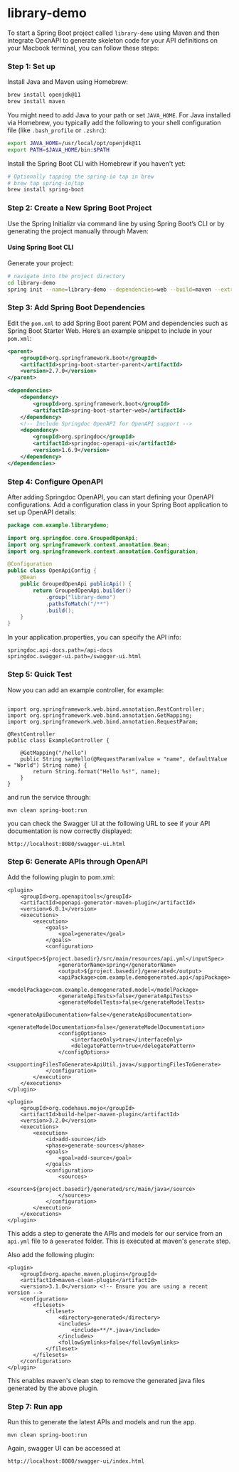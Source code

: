 # library-demo

To start a Spring Boot project called `library-demo` using Maven and then integrate OpenAPI to generate skeleton code for your API definitions on your Macbook terminal, you can follow these steps:

### Step 1: Set up
Install Java and Maven using Homebrew:

```bash
brew install openjdk@11
brew install maven
```

You might need to add Java to your path or set `JAVA_HOME`. For Java installed via Homebrew, you typically add the following to your shell configuration file (like `.bash_profile` or `.zshrc`):

```bash
export JAVA_HOME=/usr/local/opt/openjdk@11
export PATH=$JAVA_HOME/bin:$PATH
```

Install the Spring Boot CLI with Homebrew if you haven't yet:

```bash
# Optionally tapping the spring-io tap in brew
# brew tap spring-io/tap
brew install spring-boot
```

### Step 2: Create a New Spring Boot Project
Use the Spring Initializr via command line by using Spring Boot’s CLI or by generating the project manually through Maven:

#### Using Spring Boot CLI

Generate your project:

```bash
# navigate into the project directory
cd library-demo
spring init --name=library-demo --dependencies=web --build=maven --extract .
```

### Step 3: Add Spring Boot Dependencies
Edit the `pom.xml` to add Spring Boot parent POM and dependencies such as Spring Boot Starter Web. Here’s an example snippet to include in your `pom.xml`:

```xml
<parent>
    <groupId>org.springframework.boot</groupId>
    <artifactId>spring-boot-starter-parent</artifactId>
    <version>2.7.0</version>
</parent>

<dependencies>
    <dependency>
        <groupId>org.springframework.boot</groupId>
        <artifactId>spring-boot-starter-web</artifactId>
    </dependency>
    <!-- Include Springdoc OpenAPI for OpenAPI support -->
    <dependency>
        <groupId>org.springdoc</groupId>
        <artifactId>springdoc-openapi-ui</artifactId>
        <version>1.6.9</version>
    </dependency>
</dependencies>
```

### Step 4: Configure OpenAPI
After adding Springdoc OpenAPI, you can start defining your OpenAPI configurations. Add a configuration class in your Spring Boot application to set up OpenAPI details:

```java
package com.example.librarydemo;

import org.springdoc.core.GroupedOpenApi;
import org.springframework.context.annotation.Bean;
import org.springframework.context.annotation.Configuration;

@Configuration
public class OpenApiConfig {
    @Bean
    public GroupedOpenApi publicApi() {
        return GroupedOpenApi.builder()
            .group("library-demo")
            .pathsToMatch("/**")
            .build();
    }
}
```

In your application.properties, you can specify the API info:
```
springdoc.api-docs.path=/api-docs
springdoc.swagger-ui.path=/swagger-ui.html
```

### Step 5: Quick Test
Now you can add an example controller, for example:

```package com.example.demo.controllers;

import org.springframework.web.bind.annotation.RestController;
import org.springframework.web.bind.annotation.GetMapping;
import org.springframework.web.bind.annotation.RequestParam;

@RestController
public class ExampleController {

    @GetMapping("/hello")
    public String sayHello(@RequestParam(value = "name", defaultValue = "World") String name) {
        return String.format("Hello %s!", name);
    }
}
```

and run the service through:

```
mvn clean spring-boot:run
```

you can check the Swagger UI at the following URL to see if your API documentation is now correctly displayed:

```
http://localhost:8080/swagger-ui.html
```

### Step 6: Generate APIs through OpenAPI
Add the following plugin to pom.xml:
```
<plugin>
    <groupId>org.openapitools</groupId>
    <artifactId>openapi-generator-maven-plugin</artifactId>
    <version>6.0.1</version>
    <executions>
        <execution>
            <goals>
                <goal>generate</goal>
            </goals>
            <configuration>
                <inputSpec>${project.basedir}/src/main/resources/api.yml</inputSpec>
                <generatorName>spring</generatorName>
                <output>${project.basedir}/generated</output>
                <apiPackage>com.example.demogenerated.api</apiPackage>
                <modelPackage>com.example.demogenerated.model</modelPackage>
                <generateApiTests>false</generateApiTests>
                <generateModelTests>false</generateModelTests>
                <generateApiDocumentation>false</generateApiDocumentation>
                <generateModelDocumentation>false</generateModelDocumentation>
                <configOptions>
                    <interfaceOnly>true</interfaceOnly>
                    <delegatePattern>true</delegatePattern>
                </configOptions>
                <supportingFilesToGenerate>ApiUtil.java</supportingFilesToGenerate>
            </configuration>
        </execution>
    </executions>
</plugin>

<plugin>
    <groupId>org.codehaus.mojo</groupId>
    <artifactId>build-helper-maven-plugin</artifactId>
    <version>3.2.0</version>
    <executions>
        <execution>
            <id>add-source</id>
            <phase>generate-sources</phase>
            <goals>
                <goal>add-source</goal>
            </goals>
            <configuration>
                <sources>
                    <source>${project.basedir}/generated/src/main/java</source>
                </sources>
            </configuration>
        </execution>
    </executions>
</plugin>
```

This adds a step to generate the APIs and models for our service from an `api.yml` file to a `generated` folder. This is executed at maven's `generate` step.

Also add the following plugin:
```
<plugin>
    <groupId>org.apache.maven.plugins</groupId>
    <artifactId>maven-clean-plugin</artifactId>
    <version>3.1.0</version> <!-- Ensure you are using a recent version -->
    <configuration>
        <filesets>
            <fileset>
                <directory>generated</directory>
                <includes>
                    <include>**/*.java</include>
                </includes>
                <followSymlinks>false</followSymlinks>
            </fileset>
        </filesets>
    </configuration>
</plugin>
```

This enables maven's clean step to remove the generated java files generated by the above plugin.

### Step 7: Run app
Run this to generate the latest APIs and models and run the app.
```
mvn clean spring-boot:run
```

Again, swagger UI can be accessed at
```
http://localhost:8080/swagger-ui/index.html
```

